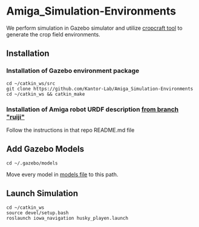 # Amiga_Simulation-Environments

We perform simulation in Gazebo simulator and utilize [cropcraft tool](https://github.com/Romea/cropcraft) to generate the crop field environments.

## Installation
### Installation of Gazebo environment package
```
cd ~/catkin_ws/src
git clone https://github.com/Kantor-Lab/Amiga_Simulation-Environments
cd ~/catkin_ws && catkin_make
```
### Installation of Amiga robot URDF description [from branch "ruiji"](https://github.com/Kantor-Lab/amiga_cmu_description/tree/ruiji) 
Follow the instructions in that repo README.md file

## Add Gazebo Models
```
cd ~/.gazebo/models
```
Move every model in [models file](https://github.com/Kantor-Lab/Amiga_Simulation-Environments/tree/main/models) to this path. 

## Launch Simulation
```
cd ~/catkin_ws
source devel/setup.bash
roslaunch iowa_navigation husky_playen.launch
```
